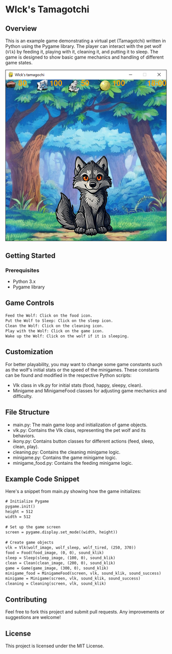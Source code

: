 # Wlck's Tamagotchi

## Overview
This is an example game demonstrating a virtual pet (Tamagotchi) written in Python using the Pygame library. The player can interact with the pet wolf (`Vlk`) by feeding it, playing with it, cleaning it, and putting it to sleep. The game is designed to show basic game mechanics and handling of different game states.

![img.png](img.png)
## Getting Started

### Prerequisites
- Python 3.x
- Pygame library



## Game Controls

    Feed the Wolf: Click on the food icon.
    Put the Wolf to Sleep: Click on the sleep icon.
    Clean the Wolf: Click on the cleaning icon.
    Play with the Wolf: Click on the game icon.
    Wake up the Wolf: Click on the wolf if it is sleeping.

## Customization

For better playability, you may want to change some game constants such as the wolf's initial stats or the speed of the minigames. These constants can be found and modified in the respective Python scripts:

- Vlk class in vlk.py for initial stats (food, happy, sleepy, clean).
- Minigame and MinigameFood classes for adjusting game mechanics and difficulty.

## File Structure

- main.py: The main game loop and initialization of game objects.
- vlk.py: Contains the Vlk class, representing the pet wolf and its behaviors.
- ikony.py: Contains button classes for different actions (feed, sleep, clean, play).
- cleaning.py: Contains the cleaning minigame logic.
- minigame.py: Contains the game minigame logic.
- minigame_food.py: Contains the feeding minigame logic.

## Example Code Snippet

Here's a snippet from main.py showing how the game initializes:
```
# Initialize Pygame
pygame.init()
height = 512
width = 512

# Set up the game screen
screen = pygame.display.set_mode((width, height))

# Create game objects
vlk = Vlk(wolf_image, wolf_sleep, wolf_tired, (250, 370))
food = Food(food_image, (0, 0), sound_klik)
sleep = Sleep(sleep_image, (100, 0), sound_klik)
clean = Clean(clean_image, (200, 0), sound_klik)
game = Game(game_image, (300, 0), sound_klik)
minigame_food = MinigameFood(screen, vlk, sound_klik, sound_success)
minigame = Minigame(screen, vlk, sound_klik, sound_success)
cleaning = Cleaning(screen, vlk, sound_klik)
```

## Contributing

Feel free to fork this project and submit pull requests. Any improvements or suggestions are welcome!
## License

This project is licensed under the MIT License.